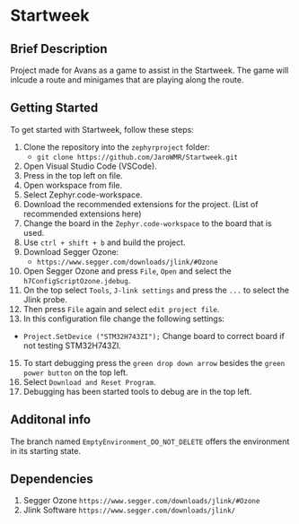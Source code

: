 # Startweek

## Brief Description
Project made for Avans as a game to assist in the Startweek. The game will inlcude a route and minigames that are playing along the route.

## Getting Started
To get started with Startweek, follow these steps:

1. Clone the repository into the `zephyrproject` folder:
   * `git clone https://github.com/JaroWMR/Startweek.git`
2. Open Visual Studio Code (VSCode).
3. Press in the top left on file.
4. Open workspace from file.
5. Select Zephyr.code-workspace.
6. Download the recommended extensions for the project.
    (List of recommended extensions here)
7. Change the board in the `Zephyr.code-workspace` to the board that is used.
8. Use `ctrl + shift + b` and build the project.
9. Download Segger Ozone:
   * `https://www.segger.com/downloads/jlink/#Ozone`
10. Open Segger Ozone and press `File`, `Open` and select the `h7ConfigScriptOzone.jdebug`.
12. On the top select `Tools`, `J-link settings` and press the `...` to select the Jlink probe.
13. Then press `File` again and select `edit project file`.
14. In this configuration file change the following settings:
   * `Project.SetDevice ("STM32H743ZI");` Change board to correct board if not testing STM32H743ZI.
15. To start debugging press the `green drop down arrow` besides the `green power button` on the top left.
16. Select `Download and Reset Program`.
17. Debugging has been started tools to debug are in the top left.

## Additonal info
The branch named `EmptyEnvironment_DO_NOT_DELETE` offers the environment in its starting state.

## Dependencies
1. Segger Ozone `https://www.segger.com/downloads/jlink/#Ozone`
2. Jlink Software `https://www.segger.com/downloads/jlink/`

